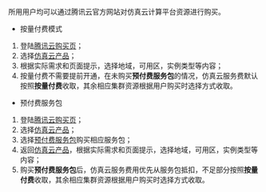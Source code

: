 所用用户均可以通过腾讯云官方网站对仿真云计算平台资源进行购买。

* 按量付费模式
1. 登陆[腾讯云购买页](https://cloud.tencent.com/login?s_url=https%3A%2F%2Fcloud.tencent.com%2F)；
2. 选择[仿真云产品](https://cloud.tencent.com/product/cloudsim)；
3. 根据实际需求和页面提示，选择地域，可用区，实例类型等内容；
4. 按量付费不需要提前开通，在未购买**预付费服务包**的情况，仿真云服务费默认按照**按量付费**收取，其余相应集群资源根据用户购买时选择方式收取。

* 预付费服务包
1. 登陆[腾讯云购买页](https://cloud.tencent.com/login?s_url=https%3A%2F%2Fcloud.tencent.com%2F)；
2. 选择[仿真云产品](https://cloud.tencent.com/product/cloudsim)；
3. 选择[预付费服务包](https://cloud.tencent.com/product/cloudsim/***)购买相应服务包；
4. 返回[仿真云产品](https://cloud.tencent.com/product/cloudsim)，根据实际需求和页面提示，选择地域，可用区，实例类型等内容；
5. 购买**预付费服务包**后，仿真云服务费用优先从服务包抵扣，不足部分按照**按量付费**收取，其余相应集群资源根据用户购买时选择方式收取。
